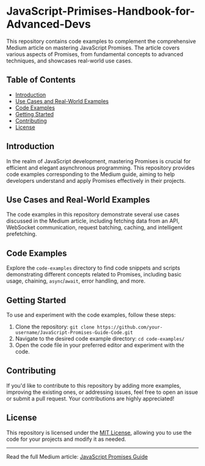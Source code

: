 # JavaScript-Primises-Handbook-for-Advanced-Devs

This repository contains code examples to complement the comprehensive Medium article on mastering JavaScript Promises. The article covers various aspects of Promises, from fundamental concepts to advanced techniques, and showcases real-world use cases.

## Table of Contents

- [Introduction](#introduction)
- [Use Cases and Real-World Examples](#use-cases-and-real-world-examples)
- [Code Examples](#code-examples)
- [Getting Started](#getting-started)
- [Contributing](#contributing)
- [License](#license)

## Introduction

In the realm of JavaScript development, mastering Promises is crucial for efficient and elegant asynchronous programming. This repository provides code examples corresponding to the Medium guide, aiming to help developers understand and apply Promises effectively in their projects.

## Use Cases and Real-World Examples

The code examples in this repository demonstrate several use cases discussed in the Medium article, including fetching data from an API, WebSocket communication, request batching, caching, and intelligent prefetching.

## Code Examples

Explore the `code-examples` directory to find code snippets and scripts demonstrating different concepts related to Promises, including basic usage, chaining, `async`/`await`, error handling, and more.

## Getting Started

To use and experiment with the code examples, follow these steps:

1. Clone the repository: `git clone https://github.com/your-username/JavaScript-Promises-Guide-Code.git`
2. Navigate to the desired code example directory: `cd code-examples/`
3. Open the code file in your preferred editor and experiment with the code.

## Contributing

If you'd like to contribute to this repository by adding more examples, improving the existing ones, or addressing issues, feel free to open an issue or submit a pull request. Your contributions are highly appreciated!

## License

This repository is licensed under the [MIT License](LICENSE), allowing you to use the code for your projects and modify it as needed.

---

Read the full Medium article: [JavaScript Promises Guide](#medium-article-link)
